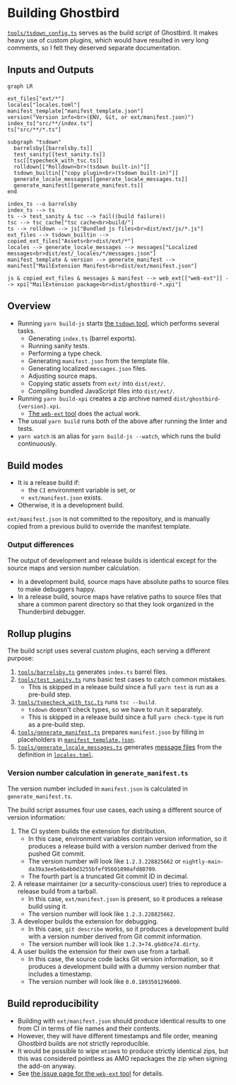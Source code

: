 # Building Ghostbird

[`tools/tsdown_config.ts`](../tools/tsdown_config.ts) serves as the build script of Ghostbird. It makes heavy use of custom plugins, which would have resulted in very long comments, so I felt they deserved separate documentation.

## Inputs and Outputs

```mermaid
graph LR

ext_files["ext/*"]
locales["locales.toml"]
manifest_template["manifest_template.json"]
version("Version info<br>(ENV, Git, or ext/manifest.json)")
index_ts["src/**/index.ts"]
ts["src/**/*.ts"]

subgraph "tsdown"
  barrelsby[[barrelsby.ts]]
  test_sanity[[test_sanity.ts]]
  tsc[[typecheck_with_tsc.ts]]
  rolldown[["Rolldown<br>(tsdown built-in)"]]
  tsdown_builtin[["copy plugin<br>(tsdown built-in)"]]
  generate_locale_messages[[generate_locale_messages.ts]]
  generate_manifest[[generate_manifest.ts]]
end

index_ts --o barrelsby
index_ts --> ts
ts --> test_sanity & tsc --> fail((build failure))
tsc --> tsc_cache["tsc cache<br>build/"]
ts --> rolldown --> js["Bundled js files<br>dist/ext/js/*.js"]
ext_files --> tsdown_builtin --> copied_ext_files["Assets<br>dist/ext/*"]
locales --> generate_locale_messages --> messages["Localized messages<br>dist/ext/_locales/*/messages.json"]
manifest_template & version --> generate_manifest --> manifest["MailExtension Manifest<br>dist/ext/manifest.json"]

js & copied_ext_files & messages & manifest --> web_ext[["web-ext"]] --> xpi["MailExtension package<br>dist/ghostbird-*.xpi"]
```

## Overview

- Running `yarn build-js` starts [the `tsdown` tool](https://tsdown.dev/), which performs several tasks.
    - Generating `index.ts` (barrel exports).
    - Running sanity tests.
    - Performing a type check.
    - Generating `manifest.json` from the template file.
    - Generating localized `messages.json` files.
    - Adjusting source maps.
    - Copying static assets from `ext/` into `dist/ext/`.
    - Compiling bundled JavaScript files into `dist/ext/`.
- Running `yarn build-xpi` creates a zip archive named `dist/ghostbird-{version}.xpi`.
   - [The `web-ext` tool](https://github.com/mozilla/web-ext#web-ext) does the actual work.
- The usual `yarn build` runs both of the above after running the linter and tests.
- `yarn watch` is an alias for `yarn build-js --watch`, which runs the build continuously.

## Build modes

- It is a release build if:
    - the `CI` environment variable is set, or
    - `ext/manifest.json` exists.
- Otherwise, it is a development build.

`ext/manifest.json` is not committed to the repository, and is manually copied from a previous build to override the manifest template.

### Output differences

The output of development and release builds is identical except for the source maps and version number calculation.

- In a development build, source maps have absolute paths to source files to make debuggers happy.
- In a release build, source maps have relative paths to source files that share a common parent directory so that they look organized in the Thunderbird debugger.

## Rollup plugins

The build script uses several custom plugins, each serving a different purpose:

1. [`tools/barrelsby.ts`](../tools/barrelsby.ts) generates `index.ts` barrel files.
1. [`tools/test_sanity.ts`](../tools/test_sanity.ts) runs basic test cases to catch common mistakes.
   - This is skipped in a release build since a full `yarn test` is run as a pre-build step.
1. [`tools/typecheck_with_tsc.ts`](../tools/typecheck_with_tsc.ts) runs `tsc --build`.
   - `tsdown` doesn't check types, so we have to run it separately.
   - This is skipped in a release build since a full `yarn check-type` is run as a pre-build step.
1. [`tools/generate_manifest.ts`](../tools/generate_manifest.ts) prepares `manifest.json` by filling in placeholders in [`manifest_template.json`](../manifest_template.json).
1. [`tools/generate_locale_messages.ts`](../tools/generate_locale_messages.ts) generates [message files](https://developer.mozilla.org/en-US/docs/Mozilla/Add-ons/WebExtensions/Internationalization) from the definition in [`locales.toml`](../locales.toml).

### Version number calculation in `generate_manifest.ts`

The version number included in `manifest.json` is calculated in `generate_manifest.ts`.

The build script assumes four use cases, each using a different source of version information:

1. The CI system builds the extension for distribution.
   - In this case, environment variables contain version information, so it produces a release build with a version number derived from the pushed Git commit.
   - The version number will look like `1.2.3.228825662` or `nightly-main-da39a3ee5e6b4b0d3255bfef95601890afd80709`.
   - The fourth part is a truncated Git commit ID in decimal.
2. A release maintainer (or a security-conscious user) tries to reproduce a release build from a tarball.
   - In this case, `ext/manifest.json` is present, so it produces a release build using it.
   - The version number will look like `1.2.3.228825662`.
3. A developer builds the extension for debugging.
   - In this case, `git describe` works, so it produces a development build with a version number derived from Git commit information.
   - The version number will look like `1.2.3+74.g6d0ce74.dirty`.
4. A user builds the extension for their own use from a tarball.
   - In this case, the source code lacks Git version information, so it produces a development build with a dummy version number that includes a timestamp.
   - The version number will look like `0.0.1893501296000`.

## Build reproducibility

- Building with `ext/manifest.json` should produce identical results to one from CI in terms of file names and their contents.
- However, they will have different timestamps and file order, meaning Ghostbird builds are not strictly reproducible.
- It would be possible to wipe `mtime`s to produce strictly identical zips, but this was considered pointless as AMO repackages the zip when signing the add-on anyway.
- See [the issue page for the `web-ext` tool](https://github.com/mozilla/web-ext/issues/2381#issuecomment-1075667618) for details.
